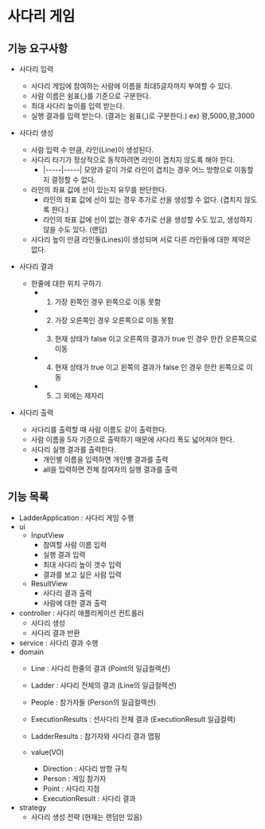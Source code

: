 # 사다리 게임

## 기능 요구사항

- 사다리 입력
    - 사다리 게임에 참여하는 사람에 이름을 최대5글자까지 부여할 수 있다.
    - 사람 이름은 쉼표(,)를 기준으로 구분한다.
    - 최대 사다리 높이를 입력 받는다.
    - 실행 결과를 입력 받는다. (결과는 쉼표(,)로 구분한다.)
        ex) 꽝,5000,꽝,3000

- 사다리 생성
    - 사람 입력 수 만큼, 라인(Line)이 생성된다.
    - 사다리 타기가 정상적으로 동작하려면 라인이 겹치지 않도록 해야 한다.
        - |-----|-----| 모양과 같이 가로 라인이 겹치는 경우 어느 방향으로 이동할지 결정할 수 없다.
    - 라인의 좌표 값에 선이 있는지 유무를 판단한다.
        - 라인의 좌표 값에 선이 있는 경우 추가로 선을 생성할 수 없다. (겹치지 않도록 한다.)
        - 라인의 좌표 값에 선이 없는 경우 추가로 선을 생성할 수도 있고, 생성하지 않을 수도 있다. (랜덤)
    - 사다리 높이 만큼 라인들(Lines)이 생성되며 서로 다른 라인들에 대한 제약은 없다.
    
- 사다리 결과
    - 한줄에 대한 위치 구하기
        - 1) 가장 왼쪽인 경우 왼쪽으로 이동 못함
        - 2) 가장 오른쪽인 경우 오른쪽으로 이동 못함
        - 3) 현재 상태가 false 이고 오른쪽의 결과가 true 인 경우 한칸 오른쪽으로 이동
        - 4) 현재 상태가 true 이고 왼쪽의 결과가 false 인 경우 한칸 왼쪽으로 이동
        - 5) 그 외에는 제자리

- 사다리 출력
    - 사다리를 출력할 때 사람 이름도 같이 출력한다.
    - 사람 이름을 5자 기준으로 출력하기 때문에 사다리 폭도 넓어져야 한다.
    - 사다리 실행 결과를 출력한다.
        - 개인별 이름을 입력하면 개인별 결과를 출력
        - all을 입력하면 전체 참여자의 실행 결과를 출력

## 기능 목록

- LadderApplication : 사다리 게임 수행
- ui
    - InputView
        - 참여할 사람 이름 입력
        - 실행 결과 입력
        - 최대 사다리 높이 갯수 입력
        - 결과를 보고 싶은 사람 입력
    - ResultView
        - 사다리 결과 출력
        - 사람에 대한 결과 출력
- controller : 사다리 애플리케이션 컨트롤러
    - 사다리 생성
    - 사다리 결과 반환
- service : 사다리 결과 수행
- domain
    - Line : 사다리 한줄의 결과 (Point의 일급컬렉션)
    - Ladder : 사다리 전체의 결과 (Line의 일급컬렉션)
    - People : 참가자들 (Person의 일급컬렉션)
    - ExecutionResults : 션사다리 전체 결과 (ExecutionResult 일급컬렉)
    - LadderResults : 참가자와 사다리 결과 맵핑

    - value(VO)
        - Direction : 사다리 방향 규칙
        - Person : 게임 참가자
        - Point : 사다리 지점
        - ExecutionResult : 사다리 결과
- strategy
    - 사다리 생성 전략 (현재는 랜덤만 있음)
